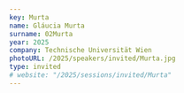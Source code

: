 ```yaml
---
key: Murta
name: Gláucia Murta
surname: 02Murta
year: 2025
company: Technische Universität Wien
photoURL: /2025/speakers/invited/Murta.jpg
type: invited
# website: "/2025/sessions/invited/Murta"
---
```


